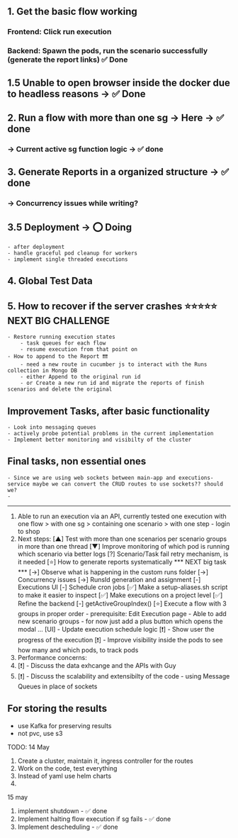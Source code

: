 ## 1. Get the basic flow working
### Frontend: Click run execution
### Backend: Spawn the pods, run the scenario successfully (generate the report links) ✅ Done

## 1.5 Unable to open browser inside the docker due to headless reasons -> ✅ Done

## 2. Run a flow with more than one sg -> Here -> ✅ done
### -> Current active sg function logic -> ✅ done

## 3. Generate Reports in a organized structure -> ✅ done
### -> Concurrency issues while writing?

## 3.5 Deployment -> ⭕ Doing
    - after deployment
    - handle graceful pod cleanup for workers
    - implement single threaded executions

## 4. Global Test Data

## 5. How to recover if the server crashes ⭐⭐⭐⭐⭐ NEXT BIG CHALLENGE
    - Restore running execution states
        - task queues for each flow
        - resume execution from that point on
    - How to append to the Report ❗❗❗
        - need a new route in cucumber js to interact with the Runs collection in Mongo DB
        - either Append to the original run id
        - or Create a new run id and migrate the reports of finish scenarios and delete the original

## Improvement Tasks, after basic functionality
    - Look into messaging queues
    - actively probe potential problems in the current implementation
    - Implement better monitoring and visibilty of the cluster

## Final tasks, non essential ones
    - Since we are using web sockets between main-app and executions-service maybe we can convert the CRUD routes to use sockets?? should we?
    - 

---------------------------------------------------------------------------------------------------------------------------------------------------------------------

1. Able to run an execution via an API, currently tested one execution with one flow > with one sg > containing one scenario > with one step - login to shop
2. Next steps:
    [▲] Test with more than one scenarios per scenario groups in more than one thread
    [▼] Improve monitoring of which pod is running which scenario via better logs
    [?] Scenario/Task fail retry mechanism, is it needed
    [⭐] How to generate reports systematically *** NEXT big task ***
        [->] Observe what is happening in the custom runs folder
        [->] Concurrency issues
            [->] RunsId generation and assignment
    [-] Executions UI
    [-] Schedule cron jobs
    [✅] Make a setup-aliases.sh script to make it easier to inspect
    [✅] Make executions on a project level
    [✅] Refine the backend
    [-] getActiveGroupIndex()
    [⭐] Execute a flow with 3 groups in proper order
        - prerequisite: Edit Execution page
            - Able to add new scenario groups
                - for now just add a plus button which opens the modal ...
    [UI] - Update execution schedule logic
    [❗] - Show user the progress of the execution
    [❗] - Improve visibility inside the pods to see how many and which pods, to track pods
4. Performance concerns:
5. [❗] - Discuss the data exhcange and the APIs with Guy
6. [❗] - Discuss the scalability and extensibilty of the code - using Message Queues in place of sockets


## For storing the results 
- use Kafka for preserving results
- not pvc, use s3

TODO: 14 May
1. Create a cluster, maintain it, ingress controller for the routes
2. Work on the code, test everything
3. Instead of yaml use helm charts
4. 



15 may
1. implement shutdown - ✅ done
2. Implement halting flow execution if sg fails - ✅ done
3. Implement descheduling - ✅ done